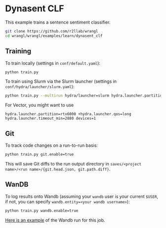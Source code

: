 # Dynasent CLF

This example trains a sentence sentiment classifier.

```bash
git clone https://github.com/r2llab/wrangl
cd wrangl/wrangl/examples/learn/dynasent_clf
```

## Training
To train locally (settings in `conf/default.yaml`):

```bash
python train.py
```

To train using Slurm via the Slurm launcher (settings in `conf/hydra/launcher/slurm.yaml`):

```bash
python train.py --multirun hydra/launcher=slurm hydra.launcher.partition=<name of your partition>
```

For Vector, you might want to use
```
hydra.launcher.partition=rtx6000 +hydra.launcher.qos=long hydra.launcher.timeout_min=2880 devices=1
```

## Git
To track code changes on a run-to-run basis:

```bash
python train.py git.enable=true
```

This will save Git diffs to the run output directory in `saves/<project name>/<run name>/{git.head.json, git.path.diff}`.


## WanDB
To log results onto Wandb (assuming your `wandb` user is your current `$USER`, if not, you can specify `wandb.entity=<your wandb username>`):

```bash
python train.py wandb.enable=true
```

[Here is an example](https://wandb.ai/vzhong/wrangl-examples-dynasent_clf) of the Wandb run for this job.
